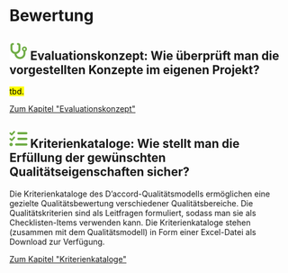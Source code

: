 # Bewertung

## **![](../assets/images/stethoscope.svg) Evaluationskonzept:** Wie überprüft man die vorgestellten Konzepte im eigenen Projekt?

<mark>tbd.</mark>

[Zum Kapitel "Evaluationskonzept"](<Evaluationskonzept>)

## **![](../assets/images/list-check.svg) Kriterienkataloge:** Wie stellt man die Erfüllung der gewünschten Qualitätseigenschaften sicher?

Die Kriterienkataloge des D’accord-Qualitätsmodells ermöglichen eine gezielte Qualitätsbewertung verschiedener Qualitätsbereiche. Die Qualitätskriterien sind als Leitfragen formuliert, sodass man sie als Checklisten-Items verwenden kann. Die Kriterienkataloge stehen (zusammen mit dem Qualitätsmodell) in Form einer Excel-Datei als Download zur Verfügung.

[Zum Kapitel "Kriterienkataloge"](<Kriterienkataloge>)
